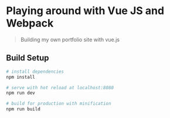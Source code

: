 # Playing around with Vue JS and Webpack

> Building my own portfolio site with vue.js

## Build Setup

``` bash
# install dependencies
npm install

# serve with hot reload at localhost:8080
npm run dev

# build for production with minification
npm run build
```

